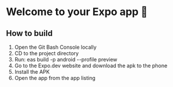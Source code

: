 # Welcome to your Expo app 👋

## How to build

1. Open the Git Bash Console locally
2. CD to the project directory
3. Run: eas build -p android --profile preview
4. Go to the Expo.dev website and download the apk to the phone
5. Install the APK
6. Open the app from the app listing
